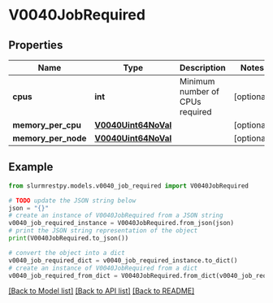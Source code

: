 # V0040JobRequired


## Properties

Name | Type | Description | Notes
------------ | ------------- | ------------- | -------------
**cpus** | **int** | Minimum number of CPUs required | [optional]
**memory_per_cpu** | [**V0040Uint64NoVal**](V0040Uint64NoVal.md) |  | [optional]
**memory_per_node** | [**V0040Uint64NoVal**](V0040Uint64NoVal.md) |  | [optional]

## Example

```python
from slurmrestpy.models.v0040_job_required import V0040JobRequired

# TODO update the JSON string below
json = "{}"
# create an instance of V0040JobRequired from a JSON string
v0040_job_required_instance = V0040JobRequired.from_json(json)
# print the JSON string representation of the object
print(V0040JobRequired.to_json())

# convert the object into a dict
v0040_job_required_dict = v0040_job_required_instance.to_dict()
# create an instance of V0040JobRequired from a dict
v0040_job_required_from_dict = V0040JobRequired.from_dict(v0040_job_required_dict)
```
[[Back to Model list]](../README.md#documentation-for-models) [[Back to API list]](../README.md#documentation-for-api-endpoints) [[Back to README]](../README.md)


